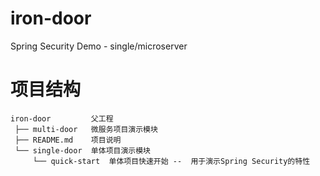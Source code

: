 # iron-door
Spring Security Demo - single/microserver

# 项目结构
```text
iron-door         父工程
 ├── multi-door   微服务项目演示模块
 ├── README.md    项目说明
 └── single-door  单体项目演示模块
     └── quick-start  单体项目快速开始 --  用于演示Spring Security的特性
```